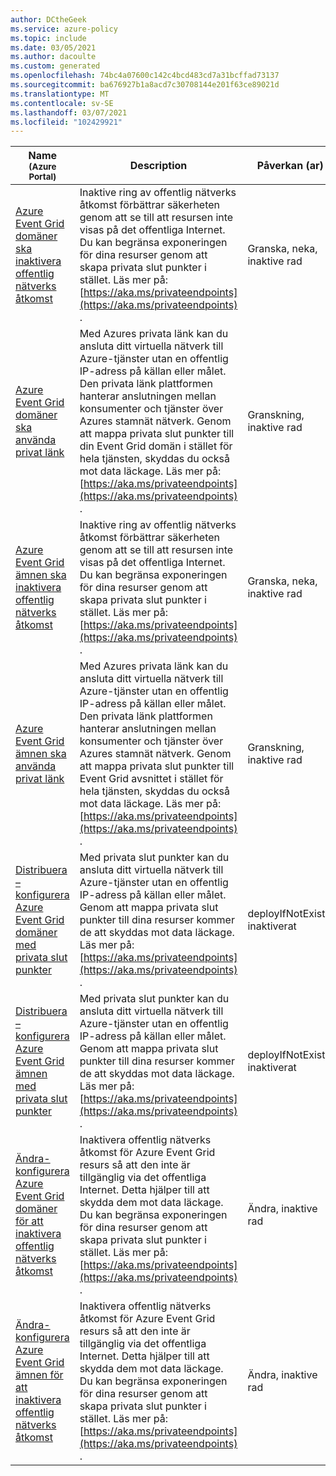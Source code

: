 ```yaml
---
author: DCtheGeek
ms.service: azure-policy
ms.topic: include
ms.date: 03/05/2021
ms.author: dacoulte
ms.custom: generated
ms.openlocfilehash: 74bc4a07600c142c4bcd483cd7a31bcffad73137
ms.sourcegitcommit: ba676927b1a8acd7c30708144e201f63ce89021d
ms.translationtype: MT
ms.contentlocale: sv-SE
ms.lasthandoff: 03/07/2021
ms.locfileid: "102429921"
---
```

|Name<br /><sub>(Azure Portal)</sub> |Description |Påverkan (ar) |Version<br /><sub>GitHub</sub> |
|---|---|---|---|
|[Azure Event Grid domäner ska inaktivera offentlig nätverks åtkomst](https://portal.azure.com/#blade/Microsoft_Azure_Policy/PolicyDetailBlade/definitionId/%2Fproviders%2FMicrosoft.Authorization%2FpolicyDefinitions%2Ff8f774be-6aee-492a-9e29-486ef81f3a68) |Inaktive ring av offentlig nätverks åtkomst förbättrar säkerheten genom att se till att resursen inte visas på det offentliga Internet. Du kan begränsa exponeringen för dina resurser genom att skapa privata slut punkter i stället. Läs mer på: [https://aka.ms/privateendpoints](https://aka.ms/privateendpoints) . |Granska, neka, inaktive rad |[1.0.0](https://github.com/Azure/azure-policy/blob/master/built-in-policies/policyDefinitions/Event%20Grid/Domains_PublicNetworkAccess_AuditDeny.json) |
|[Azure Event Grid domäner ska använda privat länk](https://portal.azure.com/#blade/Microsoft_Azure_Policy/PolicyDetailBlade/definitionId/%2Fproviders%2FMicrosoft.Authorization%2FpolicyDefinitions%2F9830b652-8523-49cc-b1b3-e17dce1127ca) |Med Azures privata länk kan du ansluta ditt virtuella nätverk till Azure-tjänster utan en offentlig IP-adress på källan eller målet. Den privata länk plattformen hanterar anslutningen mellan konsumenter och tjänster över Azures stamnät nätverk. Genom att mappa privata slut punkter till din Event Grid domän i stället för hela tjänsten, skyddas du också mot data läckage. Läs mer på: [https://aka.ms/privateendpoints](https://aka.ms/privateendpoints) . |Granskning, inaktive rad |[1.0.2](https://github.com/Azure/azure-policy/blob/master/built-in-policies/policyDefinitions/Event%20Grid/Domains_PrivateEndpoint_Audit.json) |
|[Azure Event Grid ämnen ska inaktivera offentlig nätverks åtkomst](https://portal.azure.com/#blade/Microsoft_Azure_Policy/PolicyDetailBlade/definitionId/%2Fproviders%2FMicrosoft.Authorization%2FpolicyDefinitions%2F1adadefe-5f21-44f7-b931-a59b54ccdb45) |Inaktive ring av offentlig nätverks åtkomst förbättrar säkerheten genom att se till att resursen inte visas på det offentliga Internet. Du kan begränsa exponeringen för dina resurser genom att skapa privata slut punkter i stället. Läs mer på: [https://aka.ms/privateendpoints](https://aka.ms/privateendpoints) . |Granska, neka, inaktive rad |[1.0.0](https://github.com/Azure/azure-policy/blob/master/built-in-policies/policyDefinitions/Event%20Grid/Topics_PublicNetworkAccess_AuditDeny.json) |
|[Azure Event Grid ämnen ska använda privat länk](https://portal.azure.com/#blade/Microsoft_Azure_Policy/PolicyDetailBlade/definitionId/%2Fproviders%2FMicrosoft.Authorization%2FpolicyDefinitions%2F4b90e17e-8448-49db-875e-bd83fb6f804f) |Med Azures privata länk kan du ansluta ditt virtuella nätverk till Azure-tjänster utan en offentlig IP-adress på källan eller målet. Den privata länk plattformen hanterar anslutningen mellan konsumenter och tjänster över Azures stamnät nätverk. Genom att mappa privata slut punkter till Event Grid avsnittet i stället för hela tjänsten, skyddas du också mot data läckage. Läs mer på: [https://aka.ms/privateendpoints](https://aka.ms/privateendpoints) . |Granskning, inaktive rad |[1.0.2](https://github.com/Azure/azure-policy/blob/master/built-in-policies/policyDefinitions/Event%20Grid/Topics_PrivateEndpoint_Audit.json) |
|[Distribuera – konfigurera Azure Event Grid domäner med privata slut punkter](https://portal.azure.com/#blade/Microsoft_Azure_Policy/PolicyDetailBlade/definitionId/%2Fproviders%2FMicrosoft.Authorization%2FpolicyDefinitions%2F36f4658a-848a-467b-881c-e6fa20cf75fc) |Med privata slut punkter kan du ansluta ditt virtuella nätverk till Azure-tjänster utan en offentlig IP-adress på källan eller målet. Genom att mappa privata slut punkter till dina resurser kommer de att skyddas mot data läckage. Läs mer på: [https://aka.ms/privateendpoints](https://aka.ms/privateendpoints) . |deployIfNotExists, inaktiverat |[1.0.0](https://github.com/Azure/azure-policy/blob/master/built-in-policies/policyDefinitions/Event%20Grid/Domains_PrivateEndpoint_DeployIfNotExists.json) |
|[Distribuera – konfigurera Azure Event Grid ämnen med privata slut punkter](https://portal.azure.com/#blade/Microsoft_Azure_Policy/PolicyDetailBlade/definitionId/%2Fproviders%2FMicrosoft.Authorization%2FpolicyDefinitions%2F6fcec95c-fbdf-45e8-91e1-e3175d9c9eca) |Med privata slut punkter kan du ansluta ditt virtuella nätverk till Azure-tjänster utan en offentlig IP-adress på källan eller målet. Genom att mappa privata slut punkter till dina resurser kommer de att skyddas mot data läckage. Läs mer på: [https://aka.ms/privateendpoints](https://aka.ms/privateendpoints) . |deployIfNotExists, inaktiverat |[1.0.0](https://github.com/Azure/azure-policy/blob/master/built-in-policies/policyDefinitions/Event%20Grid/Topics_PrivateEndpoint_DeployIfNotExists.json) |
|[Ändra-konfigurera Azure Event Grid domäner för att inaktivera offentlig nätverks åtkomst](https://portal.azure.com/#blade/Microsoft_Azure_Policy/PolicyDetailBlade/definitionId/%2Fproviders%2FMicrosoft.Authorization%2FpolicyDefinitions%2F898e9824-104c-4965-8e0e-5197588fa5d4) |Inaktivera offentlig nätverks åtkomst för Azure Event Grid resurs så att den inte är tillgänglig via det offentliga Internet. Detta hjälper till att skydda dem mot data läckage. Du kan begränsa exponeringen för dina resurser genom att skapa privata slut punkter i stället. Läs mer på: [https://aka.ms/privateendpoints](https://aka.ms/privateendpoints) . |Ändra, inaktive rad |[1.0.0](https://github.com/Azure/azure-policy/blob/master/built-in-policies/policyDefinitions/Event%20Grid/Domains_PublicNetworkAccess_Modify.json) |
|[Ändra-konfigurera Azure Event Grid ämnen för att inaktivera offentlig nätverks åtkomst](https://portal.azure.com/#blade/Microsoft_Azure_Policy/PolicyDetailBlade/definitionId/%2Fproviders%2FMicrosoft.Authorization%2FpolicyDefinitions%2F36ea4b4b-0f7f-4a54-89fa-ab18f555a172) |Inaktivera offentlig nätverks åtkomst för Azure Event Grid resurs så att den inte är tillgänglig via det offentliga Internet. Detta hjälper till att skydda dem mot data läckage. Du kan begränsa exponeringen för dina resurser genom att skapa privata slut punkter i stället. Läs mer på: [https://aka.ms/privateendpoints](https://aka.ms/privateendpoints) . |Ändra, inaktive rad |[1.0.0](https://github.com/Azure/azure-policy/blob/master/built-in-policies/policyDefinitions/Event%20Grid/Topics_PublicNetworkAccess_Modify.json) |
